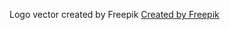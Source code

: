 Logo vector created by Freepik [Created by Freepik](https://www.freepik.com/free-photos-vectors/logo "Heading link")
